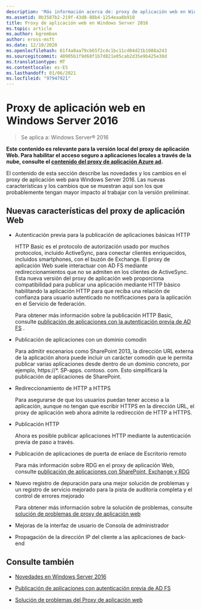 ```yaml
---
description: 'Más información acerca de: proxy de aplicación web en Windows Server'
ms.assetid: 0b3587b2-219f-43d8-88b4-1254eaa8b910
title: Proxy de aplicación web en Windows Server 2016
ms.topic: article
ms.author: kgremban
author: eross-msft
ms.date: 12/10/2020
ms.openlocfilehash: 61f4a0aa79cb65f2c4c1bc11cd04d21b1088a243
ms.sourcegitcommit: 40905b1f9d68f1b7d821e05cab2d35e9b425e38d
ms.translationtype: MT
ms.contentlocale: es-ES
ms.lasthandoff: 01/06/2021
ms.locfileid: "97947921"
---
```

# <a name="web-application-proxy-in-windows-server"></a>Proxy de aplicación web en Windows Server 2016

>Se aplica a: Windows Server&reg; 2016

**Este contenido es relevante para la versión local del proxy de aplicación Web. Para habilitar el acceso seguro a aplicaciones locales a través de la nube, consulte el [contenido del proxy de aplicación Azure ad](/azure/active-directory/manage-apps/application-proxy).**

El contenido de esta sección describe las novedades y los cambios en el proxy de aplicación web para Windows Server 2016. Las nuevas características y los cambios que se muestran aquí son los que probablemente tengan mayor impacto al trabajar con la versión preliminar.

## <a name="web-application-proxy-new-features"></a>Nuevas características del proxy de aplicación Web

- Autenticación previa para la publicación de aplicaciones básicas HTTP

  HTTP Basic es el protocolo de autorización usado por muchos protocolos, incluido ActiveSync, para conectar clientes enriquecidos, incluidos smartphones, con el buzón de Exchange. El proxy de aplicación Web suele interactuar con AD FS mediante redireccionamientos que no se admiten en los clientes de ActiveSync. Esta nueva versión del proxy de aplicación web proporciona compatibilidad para publicar una aplicación mediante HTTP básico habilitando la aplicación HTTP para que reciba una relación de confianza para usuario autenticado no notificaciones para la aplicación en el Servicio de federación.

  Para obtener más información sobre la publicación HTTP Basic, consulte [publicación de aplicaciones con la autenticación previa de AD FS](../web-application-proxy/../web-application-proxy/Publishing-Applications-using-AD-FS-Preauthentication.md) .

- Publicación de aplicaciones con un dominio comodín

  Para admitir escenarios como SharePoint 2013, la dirección URL externa de la aplicación ahora puede incluir un carácter comodín que le permita publicar varias aplicaciones desde dentro de un dominio concreto, por ejemplo, https://*. SP-apps. contoso. com. Esto simplificará la publicación de aplicaciones de SharePoint.

- Redireccionamiento de HTTP a HTTPS

  Para asegurarse de que los usuarios puedan tener acceso a la aplicación, aunque no tengan que escribir HTTPS en la dirección URL, el proxy de aplicación web ahora admite la redirección de HTTP a HTTPS.

- Publicación HTTP

  Ahora es posible publicar aplicaciones HTTP mediante la autenticación previa de paso a través.

- Publicación de aplicaciones de puerta de enlace de Escritorio remoto

  Para más información sobre RDG en el proxy de aplicación Web, consulte [publicación de aplicaciones con SharePoint, Exchange y RDG](../web-application-proxy/Publishing-Applications-with-SharePoint,-Exchange-and-RDG.md)

- Nuevo registro de depuración para una mejor solución de problemas y un registro de servicio mejorado para la pista de auditoría completa y el control de errores mejorado

  Para obtener más información sobre la solución de problemas, consulte [solución de problemas de proxy de aplicación web](/previous-versions/windows/it-pro/windows-server-2012-R2-and-2012/dn770156(v=ws.11))

- Mejoras de la interfaz de usuario de Consola de administrador

- Propagación de la dirección IP del cliente a las aplicaciones de back-end

## <a name="see-also"></a>Consulte también

-   [Novedades en Windows Server 2016](../../../get-started/whats-new-in-windows-server-2016.md)

-   [Publicación de aplicaciones con autenticación previa de AD FS](../web-application-proxy/Publishing-Applications-using-AD-FS-Preauthentication.md)

-   [Solución de problemas del Proxy de aplicación web](/previous-versions/windows/it-pro/windows-server-2012-R2-and-2012/dn770156(v=ws.11))

